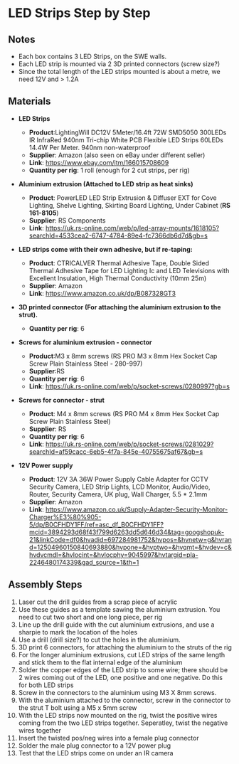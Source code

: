 # LED Strips Step by Step

## Notes
- Each box contains 3 LED Strips, on the SWE walls.
- Each LED strip is mounted via 2 3D printed connectors (screw size?)
- Since the total length of the LED strips mounted is about a metre, we need 12V and > 1.2A

## Materials 
- **LED Strips**
  - **Product**:LightingWill DC12V 5Meter/16.4ft 72W SMD5050 300LEDs IR InfraRed 940nm Tri-chip White PCB Flexible LED Strips 60LEDs 14.4W Per Meter. 940nm non-waterproof
  - **Supplier**: Amazon (also seen on eBay under different seller)
  - **Link**: https://www.ebay.com/itm/166015708609
  - **Quantity per rig**: 1 roll (enough for 2 cut strips, per rig)
      
- **Aluminium extrusion (Attached to LED strip as heat sinks)**
  - **Product**: PowerLED LED Strip Extrusion & Diffuser EXT for Cove Lighting, Shelve Lighting, Skirting Board Lighting, Under Cabinet (**RS 161-8105**)
  - **Supplier**: RS Components
  - **Link**: https://uk.rs-online.com/web/p/led-array-mounts/1618105?searchId=4533cea2-6747-4784-89e4-fc7366db6d7d&gb=s
    
- **LED strips come with their own adhesive, but if re-taping:**
  - **Product**: CTRICALVER Thermal Adhesive Tape, Double Sided Thermal Adhesive Tape for LED Lighting Ic and LED Televisions with Excellent Insulation, High Thermal Conductivity (10mm 25m)
  - **Supplier**: Amazon
  - **Link**: https://www.amazon.co.uk/dp/B087328GT3
   
- **3D printed connector (For attaching the aluminium extrusion to the strut).**
  - **Quantity per rig**: 6
 
- **Screws for aluminium extrusion - connector** 
  - **Product**:M3 x 8mm screws (RS PRO M3 x 8mm Hex Socket Cap Screw Plain Stainless Steel - 280-997)
  - **Supplier**:RS
  - **Quantity per rig**: 6
  - **Link**: https://uk.rs-online.com/web/p/socket-screws/0280997?gb=s
 
- **Screws for connector - strut**
  - **Product**: M4 x 8mm screws (RS PRO M4 x 8mm Hex Socket Cap Screw Plain Stainless Steel)
  - **Supplier**: RS
  - **Quantity per rig**: 6
  - **Link**: https://uk.rs-online.com/web/p/socket-screws/0281029?searchId=af59cacc-6eb5-4f7a-845e-40755675af67&gb=s
 
- **12V Power supply**
  - **Product**: 12V 3A 36W Power Supply Cable Adapter for CCTV Security Camera, LED Strip Lights, LCD Monitor, Audio/Video, Router, Security Camera, UK plug, Wall Charger, 5.5 * 2.1mm
  - **Supplier**: Amazon
  - **Link**: https://www.amazon.co.uk/Supply-Adapter-Security-Monitor-Charger%E3%80%905-5/dp/B0CFHDY1FF/ref=asc_df_B0CFHDY1FF?mcid=3894293d68f43f799d6263dd5d646d34&tag=googshopuk-21&linkCode=df0&hvadid=697284981752&hvpos=&hvnetw=g&hvrand=12504960150840693880&hvpone=&hvptwo=&hvqmt=&hvdev=c&hvdvcmdl=&hvlocint=&hvlocphy=9045997&hvtargid=pla-2246480174339&gad_source=1&th=1

## Assembly Steps
1. Laser cut the drill guides from a scrap piece of acrylic
2. Use these guides as a template sawing the aluminium extrusion. You need to cut two short and one long piece, per rig
3. Line up the drill guide with the cut aluminium extrusions, and use a sharpie to mark the location of the holes
4. Use a drill (drill size?) to cut the holes in the aluminium. 
5. 3D print 6 connectors, for attaching the aluminium to the struts of the rig
6. For the longer aluminium extrusions, cut LED strips of the same length and stick them to the flat internal edge of the aluminium
7. Solder the copper edges of the LED strip to some wire; there should be 2 wires coming out of the LED, one positive and one negative. Do this for both LED strips
9. Screw in the connectors to the aluminium using M3 X 8mm screws.
10. With the aluminium attached to the connector, screw in the connector to the strut T bolt using a M5 x 5mm screw
11. With the LED strips now mounted on the rig, twist the positive wires coming from the two LED strips together. Seperatley, twist the negative wires together
12. Insert the twisted pos/neg wires into a female plug connector
13. Solder the male plug connector to a 12V power plug
14. Test that the LED strips come on under an IR camera
